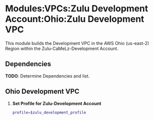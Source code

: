 # Modules:VPCs:Zulu Development Account:Ohio:Zulu Development VPC

This module builds the Development VPC in the AWS Ohio (us-east-2) Region within the Zulu-CaMeLz-Development Account.

## Dependencies

**TODO**: Determine Dependencies and list.

## Ohio Development VPC

1. **Set Profile for Zulu-Development Account**

    ```bash
    profile=$zulu_development_profile
    ```
